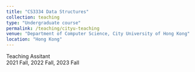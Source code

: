 ```yaml
---
title: "CS3334 Data Structures"
collection: teaching
type: "Undergraduate course"
permalink: /teaching/cityu-teaching
venue: "Department of Computer Science, City University of Hong Kong"
location: "Hong Kong"
---
```

Teaching Assitant<br>
2021 Fall, 2022 Fall, 2023 Fall
